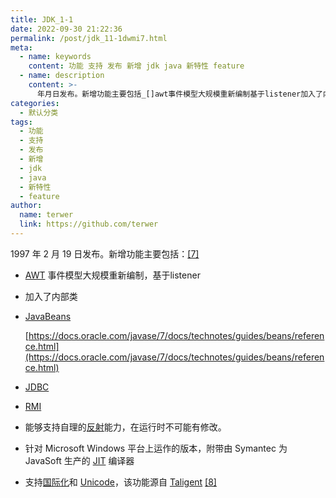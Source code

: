 ```yaml
---
title: JDK_1-1
date: 2022-09-30 21:22:36
permalink: /post/jdk_11-1dwmi7.html
meta:
  - name: keywords
    content: 功能 支持 发布 新增 jdk java 新特性 feature
  - name: description
    content: >-
      年月日发布。新增功能主要包括_[]awt事件模型大规模重新编制基于listener加入了内部类javabeanshttps_docsoraclecomjavasedocstechnotesguidesbeansreferencehtmljdbcrmi能够支持自理的反射能力在运行时不可能有修改。针对microsoftwindows平台上运作的版本附带由symantec为javasoft生产的jit编译器支持国际化和unicode该功能源自taligent[]‍
categories:
  - 默认分类
tags:
  - 功能
  - 支持
  - 发布
  - 新增
  - jdk
  - java
  - 新特性
  - feature
author:
  name: terwer
  link: https://github.com/terwer
---
```



1997 年 2 月 19 日发布。新增功能主要包括：[[7]](https://zh.wikipedia.org/wiki/Java%E7%89%88%E6%9C%AC%E6%AD%B7%E5%8F%B2#cite_note-pr11-7)

* [AWT](https://zh.wikipedia.org/wiki/AWT "AWT") 事件模型大规模重新编制，基于listener
* 加入了内部类
* [JavaBeans](https://zh.wikipedia.org/wiki/JavaBeans "JavaBeans")

  [https://docs.oracle.com/javase/7/docs/technotes/guides/beans/reference.html](https://docs.oracle.com/javase/7/docs/technotes/guides/beans/reference.html)
* [JDBC](https://zh.wikipedia.org/wiki/Java%E6%95%B0%E6%8D%AE%E5%BA%93%E8%BF%9E%E6%8E%A5 "Java数据库连接")
* [RMI](https://zh.wikipedia.org/wiki/Java%E8%BF%9C%E7%A8%8B%E6%96%B9%E6%B3%95%E8%B0%83%E7%94%A8 "Java远程方法调用")
* 能够支持自理的[反射](https://zh.wikipedia.org/wiki/%E5%8F%8D%E5%B0%84%E5%BC%8F%E7%BC%96%E7%A8%8B "反射式编程")能力，在运行时不可能有修改。
* 针对 Microsoft Windows 平台上运作的版本，附带由 Symantec 为 JavaSoft 生产的 [JIT](https://zh.wikipedia.org/wiki/%E5%8D%B3%E6%99%82%E7%B7%A8%E8%AD%AF "即时编译") 编译器
* 支持[国际化](https://zh.wikipedia.org/wiki/%E5%9B%BD%E9%99%85%E5%8C%96%E4%B8%8E%E6%9C%AC%E5%9C%B0%E5%8C%96 "国际化与本地化")和 [Unicode](https://zh.wikipedia.org/wiki/Unicode "Unicode")，该功能源自 [Taligent](https://zh.wikipedia.org/w/index.php?title=Taligent&action=edit&redlink=1 "Taligent（页面不存在）") [[8]](https://zh.wikipedia.org/wiki/Java%E7%89%88%E6%9C%AC%E6%AD%B7%E5%8F%B2#cite_note-taligentau-8)

‍
